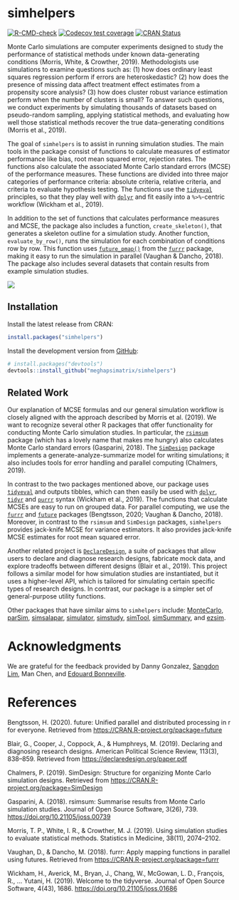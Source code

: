 
<!-- README.md is generated from README.Rmd. Please edit that file -->

# simhelpers

<!-- badges: start -->

[![R-CMD-check](https://github.com/meghapsimatrix/simphelpers/workflows/R-CMD-check/badge.svg)](https://github.com/meghapsimatrix/simhelpers/actions)
[![Codecov test
coverage](https://codecov.io/gh/meghapsimatrix/simhelpers/branch/master/graph/badge.svg)](https://codecov.io/gh/meghapsimatrix/simhelpers?branch=master)
[![CRAN
Status](https://www.r-pkg.org/badges/version/simhelpers?color=orange)](https://cran.r-project.org/package=simhelpers)

Monte Carlo simulations are computer experiments designed to study the
performance of statistical methods under known data-generating
conditions (Morris, White, & Crowther, 2019). Methodologists use
simulations to examine questions such as: (1) how does ordinary least
squares regression perform if errors are heteroskedastic? (2) how does
the presence of missing data affect treatment effect estimates from a
propensity score analysis? (3) how does cluster robust variance
estimation perform when the number of clusters is small? To answer such
questions, we conduct experiments by simulating thousands of datasets
based on pseudo-random sampling, applying statistical methods, and
evaluating how well those statistical methods recover the true
data-generating conditions (Morris et al., 2019).

The goal of `simhelpers` is to assist in running simulation studies. The
main tools in the package consist of functions to calculate measures of
estimator performance like bias, root mean squared error, rejection
rates. The functions also calculate the associated Monte Carlo standard
errors (MCSE) of the performance measures. These functions are divided
into three major categories of performance criteria: absolute criteria,
relative criteria, and criteria to evaluate hypothesis testing. The
functions use the
[`tidyeval`](https://tidyeval.tidyverse.org/index.html) principles, so
that they play well with
[`dplyr`](https://dplyr.tidyverse.org/index.html) and fit easily into a
`%>%`-centric workflow (Wickham et al., 2019).

In addition to the set of functions that calculates performance measures
and MCSE, the package also includes a function, `create_skeleton()`,
that generates a skeleton outline for a simulation study. Another
function, `evaluate_by_row()`, runs the simulation for each combination
of conditions row by row. This function uses
[`future_pmap()`](https://davisvaughan.github.io/furrr/reference/future_map2.html)
from the [`furrr`](https://davisvaughan.github.io/furrr/) package,
making it easy to run the simulation in parallel (Vaughan & Dancho,
2018). The package also includes several datasets that contain results
from example simulation studies.

<img src="man/figures/workflow.png" />

## Installation

Install the latest release from CRAN:

``` r
install.packages("simhelpers")
```

Install the development version from [GitHub](https://github.com/):

``` r
# install.packages("devtools")
devtools::install_github("meghapsimatrix/simhelpers")
```

## Related Work

Our explanation of MCSE formulas and our general simulation workflow is
closely aligned with the approach described by Morris et al. (2019). We
want to recognize several other R packages that offer functionality for
conducting Monte Carlo simulation studies. In particular, the
[`rsimsum`](https://CRAN.R-project.org/package=rsimsum) package (which
has a lovely name that makes me hungry) also calculates Monte Carlo
standard errors (Gasparini, 2018). The
[`SimDesign`](https://CRAN.R-project.org/package=SimDesign) package
implements a generate-analyze-summarize model for writing simulations;
it also includes tools for error handling and parallel computing
(Chalmers, 2019).

In contrast to the two packages mentioned above, our package uses
[`tidyeval`](https://tidyeval.tidyverse.org/index.html) and outputs
tibbles, which can then easily be used with
[`dplyr`](https://dplyr.tidyverse.org/index.html),
[`tidyr`](https://tidyr.tidyverse.org/) and
[`purrr`](https://purrr.tidyverse.org/) syntax (Wickham et al., 2019).
The functions that calculate MCSEs are easy to run on grouped data. For
parallel computing, we use the
[`furrr`](https://davisvaughan.github.io/furrr/) and
[`future`](https://rstudio.github.io/promises/articles/futures.html)
packages (Bengtsson, 2020; Vaughan & Dancho, 2018). Moreover, in
contrast to the `rsimsum` and `SimDesign` packages, `simhelpers`
provides jack-knife MCSE for variance estimators. It also provides
jack-knife MCSE estimates for root mean squared error.

Another related project is
[`DeclareDesign`](https://declaredesign.org/), a suite of packages that
allow users to declare and diagnose research designs, fabricate mock
data, and explore tradeoffs between different designs (Blair et al.,
2019). This project follows a similar model for how simulation studies
are instantiated, but it uses a higher-level API, which is tailored for
simulating certain specific types of research designs. In contrast, our
package is a simpler set of general-purpose utility functions.

Other packages that have similar aims to `simhelpers` include:
[MonteCarlo](https://CRAN.R-project.org/package=MonteCarlo),
[parSim](https://CRAN.R-project.org/package=parSim),
[simsalapar](https://CRAN.R-project.org/package=simsalapar),
[simulator](https://CRAN.R-project.org/package=simulator),
[simstudy](https://CRAN.R-project.org/package=simstudy),
[simTool](https://CRAN.R-project.org/package=simTool),
[simSummary](https://CRAN.R-project.org/package=simSummary), and
[ezsim](https://CRAN.R-project.org/package=ezsim).

# Acknowledgments

We are grateful for the feedback provided by Danny Gonzalez, [Sangdon
Lim](https://sdlim.com/), Man Chen, and [Edouard
Bonneville](https://github.com/edbonneville).

# References

Bengtsson, H. (2020). future: Unified parallel and distributed
processing in r for everyone. Retrieved from
<https://CRAN.R-project.org/package=future>

Blair, G., Cooper, J., Coppock, A., & Humphreys, M. (2019). Declaring
and diagnosing research designs. American Political Science Review,
113(3), 838–859. Retrieved from <https://declaredesign.org/paper.pdf>

Chalmers, P. (2019). SimDesign: Structure for organizing Monte Carlo
simulation designs. Retrieved from
<https://CRAN.R-project.org/package=SimDesign>

Gasparini, A. (2018). rsimsum: Summarise results from Monte Carlo
simulation studies. Journal of Open Source Software, 3(26), 739.
<https://doi.org/10.21105/joss.00739>

Morris, T. P., White, I. R., & Crowther, M. J. (2019). Using simulation
studies to evaluate statistical methods. Statistics in Medicine, 38(11),
2074–2102.

Vaughan, D., & Dancho, M. (2018). furrr: Apply mapping functions in
parallel using futures. Retrieved from
<https://CRAN.R-project.org/package=furrr>

Wickham, H., Averick, M., Bryan, J., Chang, W., McGowan, L. D.,
François, R., … Yutani, H. (2019). Welcome to the tidyverse. Journal of
Open Source Software, 4(43), 1686. <https://doi.org/10.21105/joss.01686>
